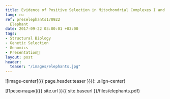 ```yaml
---
title: Evidence of Positive Selection in Mitochondrial Complexes I and V of the African
lang: ru
ref: preselephants170922
  Elephant
date: 2017-09-22 03:00:01 +03:00
tags:
- Structural Biology
- Genetic Selection
- Genomics
- Presentation🎯
layout: post
header:
  teaser: "/images/elephants.jpg"
---
```


![image-center]({{ page.header.teaser }}){: .align-center}

[Презентация]({{ site.url }}{{ site.baseurl }}/files/elephants.pdf)
